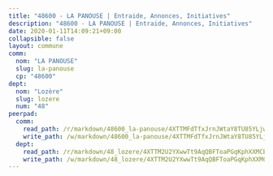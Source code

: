 ```yaml
---
title: "48600 - LA PANOUSE | Entraide, Annonces, Initiatives"
description: "48600 - LA PANOUSE | Entraide, Annonces, Initiatives"
date: 2020-01-11T14:09:21+09:00
collapsible: false
layout: commune
comm:
  nom: "LA PANOUSE"
  slug: la-panouse
  cp: "48600"
dept:
  nom: "Lozère"
  slug: lozere
  num: "48"
peerpad:
  comm:
    read_path: /r/markdown/48600_la-panouse/4XTTMFdTfxJrnJWtaY8TU85YLjwsHvvHcVdbUEu5jfktRPQnx
    write_path: /w/markdown/48600_la-panouse/4XTTMFdTfxJrnJWtaY8TU85YLjwsHvvHcVdbUEu5jfktRPQnx-K3TgUwcie2rwhBdy1HTHPW6bKQnq6LFcTpRt5XzVMVAd7s9RD9LFVfCeLdNDnebi8VDvGzxWPPp5w2BkSRJnDQn6hGUru92aSpAeA8zgEcrRds1D2yh7dqEqbWWjoTcGntCLrTxY
  dept:
    read_path: /r/markdown/48_lozere/4XTTM2U2YXwwTt9AqQBFToaPGqKphXXMCbRQJd3ieCWApZKhp
    write_path: /w/markdown/48_lozere/4XTTM2U2YXwwTt9AqQBFToaPGqKphXXMCbRQJd3ieCWApZKhp-K3TgU8LFw2VbEvF8YT63nrQb5nBCHp3LkChLkTGaYr9v91U6euBJvc2gC6ZE26iQLtBcf6bgLU5YQs5jKcnyLY5qYAH3MFy4H4ZDybCAkb97J6HGTY7nKmFopGDHEk7j5murpeJa
---
```


